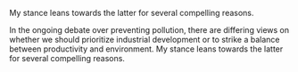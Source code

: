 My stance leans towards the latter for several compelling reasons.

In the ongoing debate over preventing pollution, there are differing views on whether we should prioritize industrial development or to strike a balance between productivity and environment. My stance leans towards the latter for several compelling reasons.